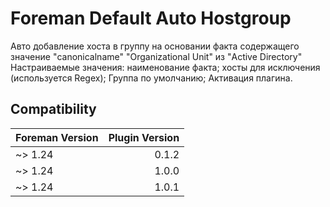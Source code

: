 # Foreman Default Auto Hostgroup

Авто добавление хоста в группу на основании факта содержащего значение 
"canonicalname" "Organizational Unit" из "Active Directory"
Настраиваемые значения: 
    наименование факта;
    хосты для исключения (используется Regex);
    Группа по умолчанию;
    Активация плагина.

## Compatibility

| Foreman Version | Plugin Version |
| --------------- | -------------: |
| ~> 1.24         |          0.1.2 |
| ~> 1.24         |          1.0.0 |
| ~> 1.24         |          1.0.1 |


    